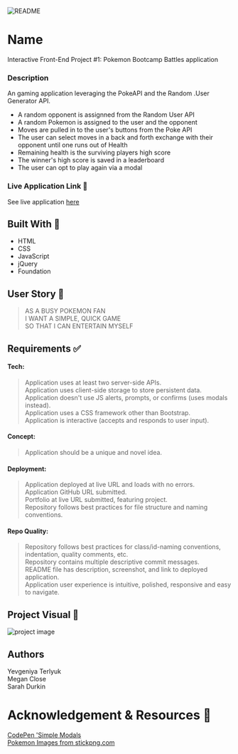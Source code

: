 ![README](https://user-images.githubusercontent.com/77648727/111011992-2a959300-8350-11eb-82a8-9f3affb072fb.png)

# Name 
Interactive Front-End Project #1: Pokemon Bootcamp Battles application

### Description
An gaming application leveraging the PokeAPI and the Random .User Generator API.

- A random opponent is assignned from the Random User API
- A random Pokemon is assigned to the user and the opponent
- Moves are pulled in to the user's buttons from the Poke API
- The user can select moves in a back and forth exchange with their opponent until one runs out of Health
- Remaining health is the surviving players high score
- The winner's high score is saved in a leaderboard
- The user can opt to play again via a modal


### Live Application Link :eyes:
See live application [here](http://meganclo.github.io/Pokemon-Bootcamp-Battle)


## Built With :toolbox: 
- HTML
- CSS
- JavaScript
- jQuery
- Foundation


## User Story 📖
> AS A BUSY POKEMON FAN    
> I WANT A SIMPLE, QUICK GAME       
> SO THAT I CAN ENTERTAIN MYSELF  

## Requirements ✅
#### Tech:
> Application uses at least two server-side APIs.      
> Application uses client-side storage to store persistent data.      
> Application doesn't use JS alerts, prompts, or confirms (uses modals instead).      
> Application uses a CSS framework other than Bootstrap.      
> Application is interactive (accepts and responds to user input).      

#### Concept: 
> Application should be a unique and novel idea.      

#### Deployment:
> Application deployed at live URL and loads with no errors.      
> Application GitHub URL submitted.      
> Portfolio at live URL submitted, featuring project.      
> Repository follows best practices for file structure and naming conventions.      

#### Repo Quality:
> Repository follows best practices for class/id-naming conventions, indentation, quality comments, etc.      
> Repository contains multiple descriptive commit messages.      
> README file has description, screenshot, and link to deployed application.      
> Application user experience is intuitive, polished, responsive and easy to navigate.      

## Project Visual :metal:


![project image](https://i.imgur.com/fGPIrnD.png) 

## Authors
Yevgeniya Terlyuk      
Megan Close      
Sarah Durkin      

# Acknowledgement & Resources 🤝

[CodePen 'Simple Modals](https://codepen.io/reidark/pen/FEueH)      
[Pokemon Images from stickpng.com](https://www.stickpng.com/img/games/pokemon/pikachu-pokemon)      
